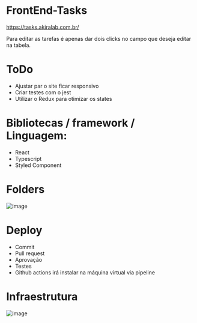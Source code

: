 # FrontEnd-Tasks

https://tasks.akiralab.com.br/

Para editar as tarefas é apenas dar dois clicks no campo que deseja editar na tabela.

# ToDo
 - Ajustar par o site ficar responsivo
 - Criar testes com o jest
 - Utilizar o Redux para otimizar os states

# Bibliotecas / framework / Linguagem:
 - React
 - Typescript
 - Styled Component

# Folders
![image](https://user-images.githubusercontent.com/70785059/220607375-85b9e600-1d37-4257-8ac6-8de766055964.png)

# Deploy
 - Commit
 - Pull request
 - Aprovação
 - Testes
 - Github actions irá instalar na máquina virtual via pipeline

# Infraestrutura
![image](https://user-images.githubusercontent.com/70785059/220608361-b5c4e967-7194-4623-b98b-4211257f0529.png)

